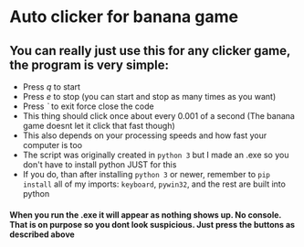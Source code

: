 # Auto clicker for banana game
## You can really just use this for any clicker game, the program is very simple:
- Press *q* to start
- Press *e* to stop (you can start and stop as many times as you want)
- Press *`* to exit force close the code
- This thing should click once about every 0.001 of a second (The banana game doesnt let it click that fast though)
- This also depends on your processing speeds and how fast your computer is too
- The script was originally created in `python 3` but I made an .exe so you don't have to install python JUST for this
- If you do, than after installing `python 3` or newer, remember to `pip install` all of my imports: `keyboard`, `pywin32`, and the rest are built into python

#### When you run the .exe it will appear as nothing shows up. No console. That is on purpose so you dont look suspicious. Just press the buttons as described above
